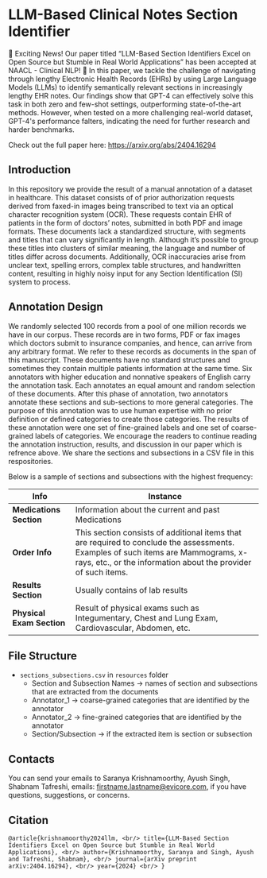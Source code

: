 # LLM-Based Clinical Notes Section Identifier

:tada: Exciting News! Our paper titled “LLM-Based Section Identifiers Excel on Open Source but Stumble in Real World Applications” has been accepted at NAACL - Clinical NLP! :tada:
In this paper, we tackle the challenge of navigating through lengthy Electronic Health Records (EHRs) by using Large Language Models (LLMs) to identify semantically relevant sections in increasingly lengthy EHR notes. Our findings show that GPT-4 can effectively solve this task in both zero and few-shot settings, outperforming state-of-the-art methods.
However, when tested on a more challenging real-world dataset, GPT-4's performance falters, indicating the need for further research and harder benchmarks.

Check out the full paper here: https://arxiv.org/abs/2404.16294 

## Introduction

In this repository we provide the result of a manual annotation of a dataset in healthcare. This dataset consists of of prior authorization requests derived from faxed-in images being transcribed to text via an optical character recognition system (OCR). These requests contain EHR of patients in the form of doctors’ notes, submitted in both PDF and image formats. These documents lack a standardized structure, with segments and titles that can vary significantly in length. Although it’s possible to group these titles into clusters of similar meaning, the language and number of titles differ across documents. Additionally, OCR inaccuracies arise from unclear text, spelling errors, complex table structures, and handwritten content, resulting in highly noisy input for any Section Identification (SI) system to process. 

## Annotation Design

We randomly selected 100 records from a pool of one million records we have in our corpus. These records are in two forms, PDF or fax images which doctors submit to insurance companies, and hence, can arrive from any arbitrary format. We refer to these records as documents in the span of this manuscript. These documents have no standard structures and sometimes they contain multiple patients information at the same time. Six annotators with higher education and nonnative speakers of English carry the annotation task. Each annotates an equal amount and random selection of these documents. After this phase of annotation, two annotators annotate these sections and sub-sections to more general categories. The purpose of this annotation was to use human expertise with no prior definition or defined categories to create those categories. The results of these annotation were one set of fine-grained labels and one set of coarse-grained labels of categories. We encourage the readers to continue reading the annotation instruction, results, and discussion in our paper which is refrence above. We share the sections and subsections in a CSV file in this respositories. 

Below is a sample of sections and subsections with the highest frequency:

| Info | Instance |
| --- | --- |
| **Medications Section** | Information about the current and past Medications |
| **Order Info** | This section consists of additional items that are required to conclude the assessments. Examples of such items are Mammograms, x-rays, etc., or the information about the provider of such items.  |
| **Results Section** | Usually contains of lab results |
| **Physical Exam Section** | Result of physical exams such as Integumentary, Chest and Lung Exam, Cardiovascular, Abdomen, etc. |

## File Structure

* `sections_subsections.csv` in `resources` folder
  * Section and Subsection Names -> names of section and subsections that are extracted from the documents
  * Annotator_1 -> coarse-grained categories that are identified by the annotator
  * Annotator_2 -> fine-grained categories that are identified by the annotator
  * Section/Subsection -> if the extracted item is section or subsection
    
## Contacts

You can send your emails to Saranya Krishnamoorthy, Ayush Singh, Shabnam Tafreshi, emails: firstname.lastname@evicore.com, if you have questions, suggestions, or concerns.

## Citation

`@article{krishnamoorthy2024llm, <br/>
  title={LLM-Based Section Identifiers Excel on Open Source but Stumble in Real World Applications}, <br/>
  author={Krishnamoorthy, Saranya and Singh, Ayush and Tafreshi, Shabnam}, <br/>
  journal={arXiv preprint arXiv:2404.16294}, <br/>
  year={2024} <br/>
}`


